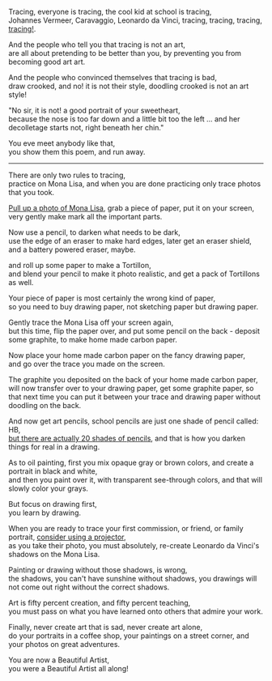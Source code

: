 Tracing, everyone is tracing, the cool kid at school is tracing,\
Johannes Vermeer, Caravaggio, Leonardo da Vinci, tracing, tracing, tracing, [tracing!](https://en.wikipedia.org/wiki/Camera_obscura).

And the people who tell you that tracing is not an art,\
are all about pretending to be better than you, by preventing you from becoming good art art.

And the people who convinced themselves that tracing is bad,\
draw crooked, and no! it is not their style, doodling crooked is not an art style!

"No sir, it is not! a good portrait of your sweetheart,\
because the nose is too far down and a little bit too the left ... and her decolletage starts not, right beneath her chin."

You eve meet anybody like that,\
you show them this poem, and run away.

---

There are only two rules to tracing,\
practice on Mona Lisa, and when you are done practicing only trace photos that you took.

[Pull up a photo of Mona Lisa](https://www.google.com/search?q=mona+lisa), grab a piece of paper, put it on your screen,\
very gently make mark all the important parts.

Now use a pencil, to darken what needs to be dark,\
use the edge of an eraser to make hard edges, later get an eraser shield, and a battery powered eraser, maybe.

and roll up some paper to make a Tortillon,\
and blend your pencil to make it photo realistic, and get a pack of Tortillons as well.

Your piece of paper is most certainly the wrong kind of paper,\
so you need to buy drawing paper, not sketching paper but drawing paper.

Gently trace the Mona Lisa off your screen again,\
but this time, flip the paper over, and put some pencil on the back - deposit some graphite, to make home made carbon paper.

Now place your home made carbon paper on the fancy drawing paper,\
and go over the trace you made on the screen.

The graphite you deposited on the back of your home made carbon paper,\
will now transfer over to your drawing paper, get some graphite paper, so that next time you can put it between your trace and drawing paper without doodling on the back.

And now get art pencils, school pencils are just one shade of pencil called: HB,\
[but there are actually 20 shades of pencils](https://en.wikipedia.org/wiki/Pencil#Grading_and_classification), and that is how you darken things for real in a drawing.

As to oil painting, first you mix opaque gray or brown colors, and create a portrait in black and white,\
and then you paint over it, with transparent see-through colors, and that will slowly color your grays.

But focus on drawing first,\
you learn by drawing.

When you are ready to trace your first commission, or friend, or family portrait, [consider using a projector](https://www.amazon.com/pico-projector/s?k=pico+projector),\
as you take their photo, you must absolutely, re-create Leonardo da Vinci's shadows on the Mona Lisa.

Painting or drawing without those shadows, is wrong,\
the shadows, you can't have sunshine without shadows, you drawings will not come out right without the correct shadows.

Art is fifty percent creation, and fifty percent teaching,\
you must pass on what you have learned onto others that admire your work.

Finally, never create art that is sad, never create art alone,\
do your portraits in a coffee shop, your paintings on a street corner, and your photos on great adventures.

You are now a Beautiful Artist,\
you were a Beautiful Artist all along!
